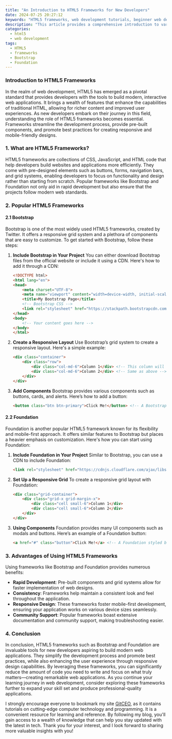 ```yaml
---
title: "An Introduction to HTML5 Frameworks for New Developers"
date: 2024-07-25 20:27:12
keywords: "HTML5 frameworks, web development tutorials, beginner web development, responsive design frameworks, JavaScript libraries, coding frameworks for developers"
description: "This article provides a comprehensive introduction to various HTML5 frameworks ideal for new developers. It covers the fundamental concepts behind HTML5, explores popular frameworks such as Bootstrap and Foundation, and includes detailed instructions on how to get started with these tools. New developers will learn about the importance of frameworks in modern web development, the advantages they offer in creating responsive designs, and practical code examples that illustrate how to utilize these frameworks effectively. By the end of this article, readers will have a solid foundation to embark on their web development journey with HTML5."
categories:
  - html5
  - web development
tags:
  - HTML5
  - frameworks
  - Bootstrap
  - Foundation
---
```


### Introduction to HTML5 Frameworks

In the realm of web development, HTML5 has emerged as a pivotal standard that provides developers with the tools to build modern, interactive web applications. It brings a wealth of features that enhance the capabilities of traditional HTML, allowing for richer content and improved user experiences. As new developers embark on their journey in this field, understanding the role of HTML5 frameworks becomes essential. Frameworks streamline the development process, provide pre-built components, and promote best practices for creating responsive and mobile-friendly designs. 

<!-- more -->

### 1. What are HTML5 Frameworks?

HTML5 frameworks are collections of CSS, JavaScript, and HTML code that help developers build websites and applications more efficiently. They come with pre-designed elements such as buttons, forms, navigation bars, and grid systems, enabling developers to focus on functionality and design rather than starting from scratch. Popular frameworks like Bootstrap and Foundation not only aid in rapid development but also ensure that the projects follow modern web standards.

### 2. Popular HTML5 Frameworks

#### 2.1 Bootstrap

Bootstrap is one of the most widely used HTML5 frameworks, created by Twitter. It offers a responsive grid system and a plethora of components that are easy to customize. To get started with Bootstrap, follow these steps:

1. **Include Bootstrap in Your Project**
   You can either download Bootstrap files from the official website or include it using a CDN. Here's how to add it through a CDN:
   ```html
   <!DOCTYPE html>
   <html lang="en">
   <head>
       <meta charset="UTF-8">
       <meta name="viewport" content="width=device-width, initial-scale=1.0">
       <title>My Bootstrap Page</title>
       <!-- Bootstrap CSS -->
       <link rel="stylesheet" href="https://stackpath.bootstrapcdn.com/bootstrap/4.5.2/css/bootstrap.min.css">
   </head>
   <body>
       <!-- Your content goes here -->
   </body>
   </html>
   ```

2. **Create a Responsive Layout**
   Use Bootstrap’s grid system to create a responsive layout. Here's a simple example:
   ```html
   <div class="container">
       <div class="row">
           <div class="col-md-6">Column 1</div> <!-- This column will take half the width on medium to large devices -->
           <div class="col-md-6">Column 2</div> <!-- Same as above -->
       </div>
   </div>
   ```

3. **Add Components**
   Bootstrap provides various components such as buttons, cards, and alerts. Here’s how to add a button:
   ```html
   <button class="btn btn-primary">Click Me!</button> <!-- A Bootstrap styled button -->
   ```

#### 2.2 Foundation

Foundation is another popular HTML5 framework known for its flexibility and mobile-first approach. It offers similar features to Bootstrap but places a heavier emphasis on customization. Here's how you can start using Foundation:

1. **Include Foundation in Your Project**
   Similar to Bootstrap, you can use a CDN to include Foundation:
   ```html
   <link rel="stylesheet" href="https://cdnjs.cloudflare.com/ajax/libs/foundation/6.6.3/css/foundation.min.css">
   ```

2. **Set Up a Responsive Grid**
   To create a responsive grid layout with Foundation:
   ```html
   <div class="grid-container">
       <div class="grid-x grid-margin-x">
           <div class="cell small-6">Column 1</div>
           <div class="cell small-6">Column 2</div>
       </div>
   </div>
   ```

3. **Using Components**
   Foundation provides many UI components such as modals and buttons. Here’s an example of a Foundation button:
   ```html
   <a href="#" class="button">Click Me!</a> <!-- A Foundation styled button -->
   ```

### 3. Advantages of Using HTML5 Frameworks

Using frameworks like Bootstrap and Foundation provides numerous benefits:

- **Rapid Development**: Pre-built components and grid systems allow for faster implementation of web designs.
- **Consistency**: Frameworks help maintain a consistent look and feel throughout the application.
- **Responsive Design**: These frameworks foster mobile-first development, ensuring your application works on various device sizes seamlessly.
- **Community Support**: Popular frameworks boast extensive documentation and community support, making troubleshooting easier.

### 4. Conclusion

In conclusion, HTML5 frameworks such as Bootstrap and Foundation are invaluable tools for new developers aspiring to build modern web applications. They simplify the development process and promote best practices, while also enhancing the user experience through responsive design capabilities. By leveraging these frameworks, you can significantly reduce the amount of code you need to write and focus on what truly matters—creating remarkable web applications. As you continue your learning journey in web development, consider exploring these frameworks further to expand your skill set and produce professional-quality applications.

I strongly encourage everyone to bookmark my site [GitCEO](https://gitceo.com), as it contains tutorials on cutting-edge computer technology and programming. It is a convenient resource for learning and reference. By following my blog, you'll gain access to a wealth of knowledge that can help you stay updated with the latest in tech. Thank you for your interest, and I look forward to sharing more valuable insights with you!